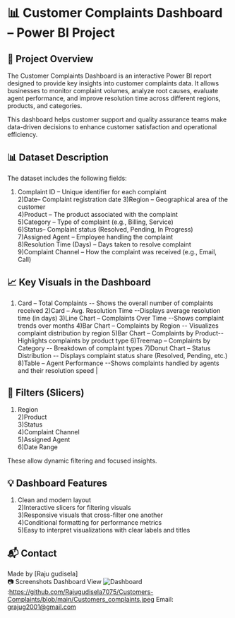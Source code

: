 # 📊 Customer Complaints Dashboard – Power BI Project
## 🚀 Project Overview
The Customer Complaints Dashboard is an interactive Power BI report designed to provide key insights into customer complaints data. It allows businesses to monitor complaint volumes, analyze root causes, evaluate agent performance, and improve resolution time across different regions, products, and categories.

This dashboard helps customer support and quality assurance teams make data-driven decisions to enhance customer satisfaction and operational efficiency.

## 📊 Dataset Description

The dataset includes the following fields:

1) Complaint ID – Unique identifier for each complaint  
2)Date– Complaint registration date
3)Region – Geographical area of the customer  
4)Product – The product associated with the complaint  
5)Category – Type of complaint (e.g., Billing, Service)  
6)Status– Complaint status (Resolved, Pending, In Progress)  
7)Assigned Agent – Employee handling the complaint  
8)Resolution Time (Days) – Days taken to resolve complaint  
9)Complaint Channel – How the complaint was received (e.g., Email, Call)

## 📈 Key Visuals in the Dashboard

1) Card – Total Complaints -- Shows the overall number of complaints received 
2)Card – Avg. Resolution Time --Displays average resolution time (in days) 
3)Line Chart – Complaints Over Time --Shows complaint trends over months 
4)Bar Chart – Complaints by Region -- Visualizes complaint distribution by region 
5)Bar Chart – Complaints by Product-- Highlights complaints by product type 
6)Treemap – Complaints by Category -- Breakdown of complaint types 
7)Donut Chart – Status Distribution -- Displays complaint status share (Resolved, Pending, etc.) 
8)Table – Agent Performance --Shows complaints handled by agents and their resolution speed |

## 🧩 Filters (Slicers)
1) Region  
2)Product  
3)Status  
4)Complaint Channel  
5)Assigned Agent  
6)Date Range

These allow dynamic filtering and focused insights.
## 💡 Dashboard Features
1) Clean and modern layout  
2)Interactive slicers for filtering visuals  
3)Responsive visuals that cross-filter one another  
4)Conditional formatting for performance metrics  
5)Easy to interpret visualizations with clear labels and titles  


## 📬 Contact
Made by [Raju gudisela]  
📷 Screenshots
Dashboard View
![Dashboard](Dashboard.jpeg):https://github.com/Rajugudisela7075/Customers-Complaints/blob/main/Customers_complaints.jpeg
Email: grajug2001@gmail.com
